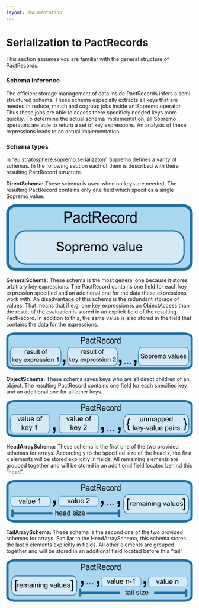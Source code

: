 ```yaml
---
layout: documentation
---
```

Serialization to PactRecords
============================

This section assumes you are familiar with the general structure of
PactRecords.

### Schema inference

The efficient storage management of data inside PactRecords infers a
semi-structured schema. These schema especially extracts all keys that
are needed in reduce, match and cogroup jobs inside an Sopremo operator.
Thus these jobs are able to access there specificly needed keys more
quickly. To determine the actual schema implementation, all Sopremo
operators are able to return a set of key expressions. An analysis of
these expressions leads to an actual implementation.

### Schema types

In “eu.stratosphere.sopremo.serializaton” Sopremo defines a varity of
schemas. In the following section each of them is described with there
resulting PactRecord structure.

**DirectSchema:** These schema is used when no keys are needed. The
resulting PactRecord contains only one field which specifies a single
Sopremo value.

![](media/wiki/sopremo_directschema.png)

**GeneralSchema:** These schema is the most general one because it
stores arbitrary key expressions. The PactRecord contains one field for
each key expression specified and an additional one for the data these
expressions work with. An disadvantage of this schema is the redundant
storage of values. That means that if e.g. one key expression is an
ObjectAccess than the result of the evaluation is stored in an explicit
field of the resulting PactRecord. In addition to this, the same value
is also stored in the field that contains the data for the expressions.

![](media/wiki/sopremo_generalschema.png)

**ObjectSchema:** These schema saves keys who are all direct children of
an object. The resulting PactRecord contains one field for each
specified key and an additional one for all other keys.

![](media/wiki/sopremo_objectschema.png)

**HeadArraySchema:** These schema is the first one of the two provided
schemas for arrays. Accordingly to the specified size of the head x, the
first x elements will be stored explicitly in fields. All remaining
elements are grouped together and will be stored in an additional field
located behind this “head”.

![](media/wiki/sopremo_headarrayschema.png)

**TailArraySchema:** These schema is the second one of the two provided
schemas for arrays. Similiar to the HeadArraySchema, this schema stores
the last x elements explicitly in fields. All other elements are grouped
together and will be stored in an additional field located before this
“tail”

![](media/wiki/sopremo_tailarrayschema.png)
